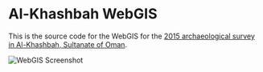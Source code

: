 # Al-Khashbah WebGIS

This is the source code for the WebGIS for the [2015 archaeological survey in Al-Khashbah, Sultanate of Oman](http://www.uni-tuebingen.de/de/69386).

![WebGIS Screenshot](https://esciencecenter.github.io/assets/al-khashbah/screenshots/al-khashbah-screenshot-0.png)
